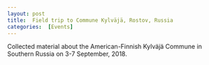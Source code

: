 ```yaml
---
layout: post 
title:  Field trip to Commune Kylväjä, Rostov, Russia
categories:  [Events] 
---
```

Collected material about the American-Finnish Kylväjä Commune in Southern Russia on 3-7 September, 2018. 
